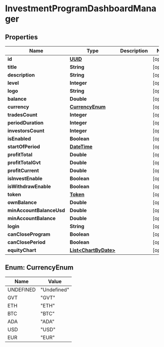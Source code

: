 
# InvestmentProgramDashboardManager

## Properties
Name | Type | Description | Notes
------------ | ------------- | ------------- | -------------
**id** | [**UUID**](UUID.md) |  |  [optional]
**title** | **String** |  |  [optional]
**description** | **String** |  |  [optional]
**level** | **Integer** |  |  [optional]
**logo** | **String** |  |  [optional]
**balance** | **Double** |  |  [optional]
**currency** | [**CurrencyEnum**](#CurrencyEnum) |  |  [optional]
**tradesCount** | **Integer** |  |  [optional]
**periodDuration** | **Integer** |  |  [optional]
**investorsCount** | **Integer** |  |  [optional]
**isEnabled** | **Boolean** |  |  [optional]
**startOfPeriod** | [**DateTime**](DateTime.md) |  |  [optional]
**profitTotal** | **Double** |  |  [optional]
**profitTotalGvt** | **Double** |  |  [optional]
**profitCurrent** | **Double** |  |  [optional]
**isInvestEnable** | **Boolean** |  |  [optional]
**isWithdrawEnable** | **Boolean** |  |  [optional]
**token** | [**Token**](Token.md) |  |  [optional]
**ownBalance** | **Double** |  |  [optional]
**minAccountBalanceUsd** | **Double** |  |  [optional]
**minAccountBalance** | **Double** |  |  [optional]
**login** | **String** |  |  [optional]
**canCloseProgram** | **Boolean** |  |  [optional]
**canClosePeriod** | **Boolean** |  |  [optional]
**equityChart** | [**List&lt;ChartByDate&gt;**](ChartByDate.md) |  |  [optional]


<a name="CurrencyEnum"></a>
## Enum: CurrencyEnum
Name | Value
---- | -----
UNDEFINED | &quot;Undefined&quot;
GVT | &quot;GVT&quot;
ETH | &quot;ETH&quot;
BTC | &quot;BTC&quot;
ADA | &quot;ADA&quot;
USD | &quot;USD&quot;
EUR | &quot;EUR&quot;



